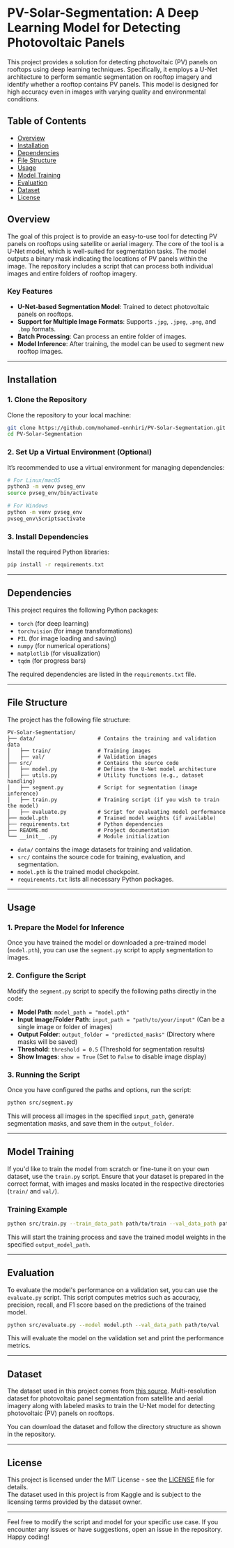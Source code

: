 
# PV-Solar-Segmentation: A Deep Learning Model for Detecting Photovoltaic Panels

This project provides a solution for detecting photovoltaic (PV) panels on rooftops using deep learning techniques. Specifically, it employs a U-Net architecture to perform semantic segmentation on rooftop imagery and identify whether a rooftop contains PV panels. This model is designed for high accuracy even in images with varying quality and environmental conditions.

## Table of Contents

- [Overview](#overview)
- [Installation](#installation)
- [Dependencies](#dependencies)
- [File Structure](#file-structure)
- [Usage](#usage)
- [Model Training](#model-training)
- [Evaluation](#evaluation)
- [Dataset](#dataset)
- [License](#license)

## Overview

The goal of this project is to provide an easy-to-use tool for detecting PV panels on rooftops using satellite or aerial imagery. The core of the tool is a U-Net model, which is well-suited for segmentation tasks. The model outputs a binary mask indicating the locations of PV panels within the image. The repository includes a script that can process both individual images and entire folders of rooftop imagery.

### Key Features

- **U-Net-based Segmentation Model**: Trained to detect photovoltaic panels on rooftops.
- **Support for Multiple Image Formats**: Supports `.jpg`, `.jpeg`, `.png`, and `.bmp` formats.
- **Batch Processing**: Can process an entire folder of images.
- **Model Inference**: After training, the model can be used to segment new rooftop images.

---

## Installation

### 1. Clone the Repository
Clone the repository to your local machine:

```bash
git clone https://github.com/mohamed-ennhiri/PV-Solar-Segmentation.git
cd PV-Solar-Segmentation
```

### 2. Set Up a Virtual Environment (Optional)
It’s recommended to use a virtual environment for managing dependencies:

```bash
# For Linux/macOS
python3 -m venv pvseg_env
source pvseg_env/bin/activate

# For Windows
python -m venv pvseg_env
pvseg_env\Scriptsactivate
```

### 3. Install Dependencies
Install the required Python libraries:

```bash
pip install -r requirements.txt
```

---

## Dependencies

This project requires the following Python packages:

- `torch` (for deep learning)
- `torchvision` (for image transformations)
- `PIL` (for image loading and saving)
- `numpy` (for numerical operations)
- `matplotlib` (for visualization)
- `tqdm` (for progress bars)

The required dependencies are listed in the `requirements.txt` file.

---

## File Structure

The project has the following file structure:

```
PV-Solar-Segmentation/
├── data/                    # Contains the training and validation data
│   ├── train/               # Training images
│   ├── val/                 # Validation images
├── src/                     # Contains the source code
│   ├── model.py             # Defines the U-Net model architecture
│   ├── utils.py             # Utility functions (e.g., dataset handling)
│   ├── segment.py           # Script for segmentation (image inference)
│   ├── train.py             # Training script (if you wish to train the model)
│   ├── evaluate.py          # Script for evaluating model performance
├── model.pth                # Trained model weights (if available)
├── requirements.txt         # Python dependencies
├── README.md                # Project documentation
└── __init__ .py             # Module initialization
```

- `data/` contains the image datasets for training and validation.
- `src/` contains the source code for training, evaluation, and segmentation.
- `model.pth` is the trained model checkpoint.
- `requirements.txt` lists all necessary Python packages.

---

## Usage

### 1. Prepare the Model for Inference

Once you have trained the model or downloaded a pre-trained model (`model.pth`), you can use the `segment.py` script to apply segmentation to images.

### 2. Configure the Script

Modify the `segment.py` script to specify the following paths directly in the code:

- **Model Path**: `model_path = "model.pth"`
- **Input Image/Folder Path**: `input_path = "path/to/your/input"` (Can be a single image or folder of images)
- **Output Folder**: `output_folder = "predicted_masks"` (Directory where masks will be saved)
- **Threshold**: `threshold = 0.5` (Threshold for segmentation results)
- **Show Images**: `show = True` (Set to `False` to disable image display)

### 3. Running the Script

Once you have configured the paths and options, run the script:

```bash
python src/segment.py
```

This will process all images in the specified `input_path`, generate segmentation masks, and save them in the `output_folder`.

---

## Model Training

If you'd like to train the model from scratch or fine-tune it on your own dataset, use the `train.py` script. Ensure that your dataset is prepared in the correct format, with images and masks located in the respective directories (`train/` and `val/`).

### Training Example

```bash
python src/train.py --train_data_path path/to/train --val_data_path path/to/val --output_model_path model.pth
```

This will start the training process and save the trained model weights in the specified `output_model_path`.

---

## Evaluation

To evaluate the model's performance on a validation set, you can use the `evaluate.py` script. This script computes metrics such as accuracy, precision, recall, and F1 score based on the predictions of the trained model.

```bash
python src/evaluate.py --model model.pth --val_data_path path/to/val
```

This will evaluate the model on the validation set and print the performance metrics.

---

## Dataset

The dataset used in this project comes from [this source](https://zenodo.org/records/5171712). Multi-resolution dataset for photovoltaic panel segmentation from satellite and aerial imagery along with labeled masks to train the U-Net model for detecting photovoltaic (PV) panels on rooftops.

You can download the dataset  and follow the directory structure as shown in the repository.

---

## License

This project is licensed under the MIT License - see the [LICENSE](LICENSE) file for details.  
The dataset used in this project is from Kaggle and is subject to the licensing terms provided by the dataset owner.

---

Feel free to modify the script and model for your specific use case. If you encounter any issues or have suggestions, open an issue in the repository. Happy coding!
